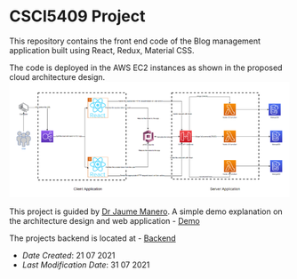 # CSCI5409 Project
This repository contains the front end code of the Blog management application built using React, Redux, Material CSS.

The code is deployed in the AWS EC2 instances as shown in the proposed cloud architecture design.
![img.png](img.png)


This project is guided by [Dr Jaume Manero](https://www.dal.ca/faculty/computerscience/faculty-staff.html).
A simple demo explanation on the architecture design and web application -  [Demo](https://youtu.be/2iQ38CxvpTc)

The projects backend is located at - [Backend](https://github.com/krish-17/Cloud_Backend)

* *Date Created*: 21 07 2021
* *Last Modification Date*: 31 07 2021
